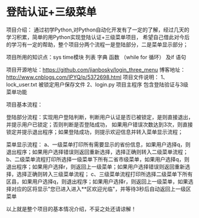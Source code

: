 ﻿# 登陆认证+三级菜单

项目介绍：
通过初学Python,对Python自动化开发有了一定的了解，经过几天的学习积累，简单的用Python实现登陆认证+三级菜单项目，
希望自己借此对今后的学习有一定的帮助，整个项目分两个流程一是登陆部分，二是菜单显示部分；

项目所用的知识点：sys time模块 列表 字典 函数 （while for 循环） 及if 语句

项目开源地址：https://github.com/jianbosky/login_three_menu
博客地址：http://www.cnblogs.com/IPYQ/p/5372698.html
项目文件说明：
1、lock_user.txt  被锁定用户保存文件
2、login.py       项目主程序 包含登陆验证与3级菜单功能

项目基本流程：

登陆部分流程：实现用户登陆判断，判断用户认证是否已被锁定，是则直接退出，并提示用户已锁定；否则判断是否登陆成功，
如果用户错误次数达到3次，则直接锁定并提示退出程序；如果登陆成功，则提示欢迎信息并转入菜单显示流程；

菜单显示流程：
a、一级菜单打印所有需要显示的省份信息，如果用户选择q，则退出程序；如果用户选择错误则返回重新选择，选择正确则转入二级菜单流程；
b、二级菜单流程打印所选择一级菜单下所有二省市级菜单，如果用户选择q，则退出程序；如果用户选择r，则返回上一级菜单；如果用户选择错误则返回重新选择，选择正确则转入三级菜单流程；
c、三级菜单流程打印所选择二级菜单下所有区县，如果用户选择q，则退出程序；如果用户选择r，则返回上一级菜单，如果选择对应的区将显示"您已进入进入**区欢迎光临"，并等待3秒后自动返回上一级区菜单

以上就是整个项目的基本情况介绍，不妥之处还请谅解！